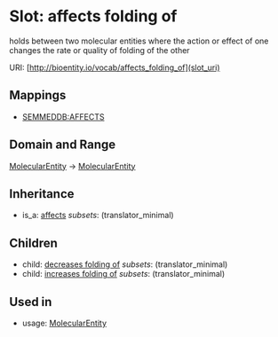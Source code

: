 # Slot: affects folding of


holds between two molecular entities where the action or effect of one changes the rate or quality of folding of the other

URI: [http://bioentity.io/vocab/affects_folding_of](slot_uri)
## Mappings

 * [SEMMEDDB:AFFECTS](http://purl.obolibrary.org/obo/SEMMEDDB_AFFECTS)
## Domain and Range

[MolecularEntity](MolecularEntity.md) -> [MolecularEntity](MolecularEntity.md)
## Inheritance

 *  is_a: [affects](affects.md) *subsets*: (translator_minimal)
## Children

 *  child: [decreases folding of](decreases_folding_of.md) *subsets*: (translator_minimal)
 *  child: [increases folding of](increases_folding_of.md) *subsets*: (translator_minimal)
## Used in

 *  usage: [MolecularEntity](MolecularEntity.md)
